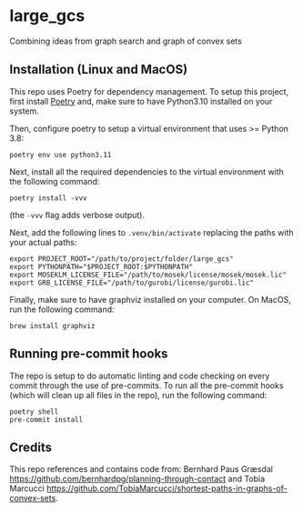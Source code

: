 # large_gcs
Combining ideas from graph search and graph of convex sets

## Installation (Linux and MacOS)
This repo uses Poetry for dependency management. To setup this project, first install [Poetry](https://python-poetry.org/docs/#installation) and, make sure to have Python3.10 installed on your system.

Then, configure poetry to setup a virtual environment that uses >= Python 3.8:
```
poetry env use python3.11
```

Next, install all the required dependencies to the virtual environment with the following command:
```
poetry install -vvv
```
(the `-vvv` flag adds verbose output).

Next, add the following lines to `.venv/bin/activate` replacing the paths with your actual paths:
```
export PROJECT_ROOT="/path/to/project/folder/large_gcs"
export PYTHONPATH="$PROJECT_ROOT:$PYTHONPATH"
export MOSEKLM_LICENSE_FILE="/path/to/mosek/license/mosek/mosek.lic"
export GRB_LICENSE_FILE="/path/to/gurobi/license/gurobi.lic"
```

Finally, make sure to have graphviz installed on your computer. On MacOS, run the following command:
```
brew install graphviz
```

## Running pre-commit hooks
The repo is setup to do automatic linting and code checking on every commit through the use of pre-commits. To run all the pre-commit hooks (which will clean up all files in the repo), run the following command:
```
poetry shell
pre-commit install
```

## Credits
This repo references and contains code from: Bernhard Paus Græsdal https://github.com/bernhardpg/planning-through-contact and Tobia Marcucci https://github.com/TobiaMarcucci/shortest-paths-in-graphs-of-convex-sets.